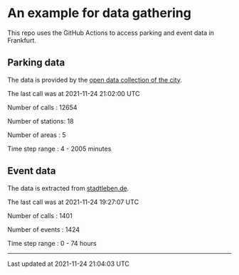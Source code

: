 # An example for data gathering

This repo uses the GitHub Actions to access parking and event data in Frankfurt.

## Parking data
The data is provided by the [open data collection of the city](https://www.offenedaten.frankfurt.de/).

The last call was at 2021-11-24 21:02:00 UTC

Number of calls   : 12654

Number of stations:    18

Number of areas   :     5

Time step range   :     4 -  2005 minutes


## Event data
The data is extracted from [stadtleben.de](https://stadtleben.de/frankfurt/).

The last call was at 2021-11-24 19:27:07 UTC

Number of calls   : 1401

Number of events  : 1424

Time step range   :    0 -   74 hours


----

Last updated at 2021-11-24 21:04:03 UTC
